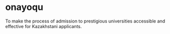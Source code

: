# onayoqu
To make the process of admission to prestigious universities accessible and effective for Kazakhstani applicants.
